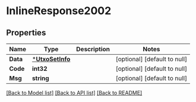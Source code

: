 # InlineResponse2002

## Properties
Name | Type | Description | Notes
------------ | ------------- | ------------- | -------------
**Data** | [***UtxoSetInfo**](UTXOSetInfo.md) |  | [optional] [default to null]
**Code** | **int32** |  | [optional] [default to null]
**Msg** | **string** |  | [optional] [default to null]

[[Back to Model list]](../README.md#documentation-for-models) [[Back to API list]](../README.md#documentation-for-api-endpoints) [[Back to README]](../README.md)

